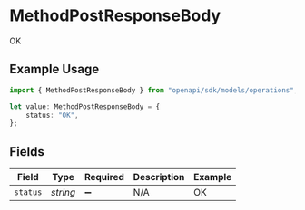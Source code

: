 # MethodPostResponseBody

OK

## Example Usage

```typescript
import { MethodPostResponseBody } from "openapi/sdk/models/operations";

let value: MethodPostResponseBody = {
    status: "OK",
};
```

## Fields

| Field              | Type               | Required           | Description        | Example            |
| ------------------ | ------------------ | ------------------ | ------------------ | ------------------ |
| `status`           | *string*           | :heavy_minus_sign: | N/A                | OK                 |